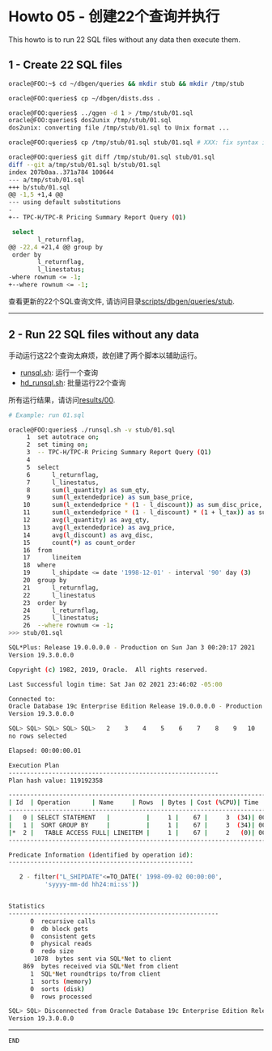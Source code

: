 # Howto 05 - 创建22个查询并执行

This howto is to run 22 SQL files without any data then execute them.

## 1 - Create 22 SQL files

```bash
oracle@FOO:~$ cd ~/dbgen/queries && mkdir stub && mkdir /tmp/stub

oracle@FOO:queries$ cp ~/dbgen/dists.dss .
```

```bash
oracle@FOO:queries$ ../qgen -d 1 > /tmp/stub/01.sql
oracle@FOO:queries$ dos2unix /tmp/stub/01.sql
dos2unix: converting file /tmp/stub/01.sql to Unix format ...

oracle@FOO:queries$ cp /tmp/stub/01.sql stub/01.sql # XXX: fix syntax issue

oracle@FOO:queries$ git diff /tmp/stub/01.sql stub/01.sql
diff --git a/tmp/stub/01.sql b/stub/01.sql
index 207b0aa..371a784 100644
--- a/tmp/stub/01.sql
+++ b/stub/01.sql
@@ -1,5 +1,4 @@
--- using default substitutions
-
+-- TPC-H/TPC-R Pricing Summary Report Query (Q1)

 select
        l_returnflag,
@@ -22,4 +21,4 @@ group by
 order by
        l_returnflag,
        l_linestatus;
-where rownum <= -1;
+--where rownum <= -1;
```

查看更新的22个SQL查询文件, 请访问目录[scripts/dbgen/queries/stub][100].

[100]: ../scripts/dbgen/queries/stub

-------------------------------------------------------------------------------

## 2 - Run 22 SQL files without any data

手动运行这22个查询太麻烦，故创建了两个脚本以辅助运行。
* [runsql.sh][201]: 运行一个查询
* [hd_runsql.sh][202]: 批量运行22个查询

[201]: ../scripts/dbgen/queries/runsql.sh
[202]: ../scripts/dbgen/queries/hd_runsql.sh

所有运行结果，请访问[results/00](../results/00).

```bash
# Example: run 01.sql

oracle@FOO:queries$ ./runsql.sh -v stub/01.sql
     1	set autotrace on;
     2	set timing on;
     3	-- TPC-H/TPC-R Pricing Summary Report Query (Q1)
     4
     5	select
     6		l_returnflag,
     7		l_linestatus,
     8		sum(l_quantity) as sum_qty,
     9		sum(l_extendedprice) as sum_base_price,
    10		sum(l_extendedprice * (1 - l_discount)) as sum_disc_price,
    11		sum(l_extendedprice * (1 - l_discount) * (1 + l_tax)) as sum_charge,
    12		avg(l_quantity) as avg_qty,
    13		avg(l_extendedprice) as avg_price,
    14		avg(l_discount) as avg_disc,
    15		count(*) as count_order
    16	from
    17		lineitem
    18	where
    19		l_shipdate <= date '1998-12-01' - interval '90' day (3)
    20	group by
    21		l_returnflag,
    22		l_linestatus
    23	order by
    24		l_returnflag,
    25		l_linestatus;
    26	--where rownum <= -1;
>>> stub/01.sql

SQL*Plus: Release 19.0.0.0.0 - Production on Sun Jan 3 00:20:17 2021
Version 19.3.0.0.0

Copyright (c) 1982, 2019, Oracle.  All rights reserved.

Last Successful login time: Sat Jan 02 2021 23:46:02 -05:00

Connected to:
Oracle Database 19c Enterprise Edition Release 19.0.0.0.0 - Production
Version 19.3.0.0.0

SQL> SQL> SQL> SQL> SQL>   2    3    4    5    6    7    8    9   10   11   12   13   14   15   16   17   18   19   20   21
no rows selected

Elapsed: 00:00:00.01

Execution Plan
----------------------------------------------------------
Plan hash value: 119192358

-------------------------------------------------------------------------------
| Id  | Operation	   | Name     | Rows  | Bytes | Cost (%CPU)| Time     |
-------------------------------------------------------------------------------
|   0 | SELECT STATEMENT   |	      |     1 |    67 |     3  (34)| 00:00:01 |
|   1 |  SORT GROUP BY	   |	      |     1 |    67 |     3  (34)| 00:00:01 |
|*  2 |   TABLE ACCESS FULL| LINEITEM |     1 |    67 |     2	(0)| 00:00:01 |
-------------------------------------------------------------------------------

Predicate Information (identified by operation id):
---------------------------------------------------

   2 - filter("L_SHIPDATE"<=TO_DATE(' 1998-09-02 00:00:00',
	      'syyyy-mm-dd hh24:mi:ss'))


Statistics
----------------------------------------------------------
	  0  recursive calls
	  0  db block gets
	  0  consistent gets
	  0  physical reads
	  0  redo size
       1078  bytes sent via SQL*Net to client
	869  bytes received via SQL*Net from client
	  1  SQL*Net roundtrips to/from client
	  1  sorts (memory)
	  0  sorts (disk)
	  0  rows processed

SQL> SQL> Disconnected from Oracle Database 19c Enterprise Edition Release 19.0.0.0.0 - Production
Version 19.3.0.0.0
```

-------------------------------------------------------------------------------
`END`
